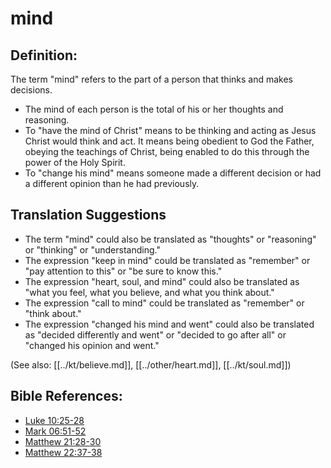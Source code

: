 # mind #

## Definition: ##

The term "mind" refers to the part of a person that thinks and makes decisions.

* The mind of each person is the total of his or her thoughts and reasoning.
* To "have the mind of Christ" means to be thinking and acting as Jesus Christ would think and act. It means being obedient to God the Father, obeying the teachings of Christ, being enabled to do this through the power of the Holy Spirit.
* To "change his mind" means someone made a different decision or had a different opinion than he had previously.
 

## Translation Suggestions ##

* The term "mind" could also be translated as "thoughts" or "reasoning" or "thinking" or "understanding."
* The expression "keep in mind" could be translated as "remember" or "pay attention to this" or "be sure to know this." 
* The expression "heart, soul, and mind" could also be translated as "what you feel, what you believe, and what you think about."
* The expression "call to mind" could be translated as "remember" or "think about."
* The expression "changed his mind and went" could also be translated as "decided differently and went" or "decided to go after all" or "changed his opinion and went."

(See also: [[../kt/believe.md]], [[../other/heart.md]], [[../kt/soul.md]])

## Bible References: ##

* [Luke 10:25-28](en/tn/luk/help/10/25)
* [Mark 06:51-52](en/tn/mrk/help/06/51)
* [Matthew 21:28-30](en/tn/mat/help/21/28)
* [Matthew 22:37-38](en/tn/mat/help/22/37)